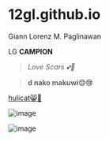 # 12gl.github.io
Giann Lorenz M. Paglinawan

LG **CAMPION**

>*Love Scars 💕🤞*

>**d nako makuwi😔😢**

[hulicat😸🐺](https://trap-thecat.com/)

![image](https://user-images.githubusercontent.com/122326823/211977406-188f7598-903d-4181-9ba5-efcdc45429b2.png)

![image](https://user-images.githubusercontent.com/122326823/211978517-51be0298-1b0d-4f8d-b842-246606f7620e.png)
